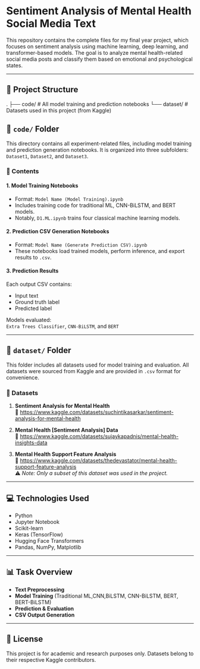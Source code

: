 # Sentiment Analysis of Mental Health Social Media Text

This repository contains the complete files for my final year project, which focuses on sentiment analysis using machine learning, deep learning, and transformer-based models. The goal is to analyze mental health-related social media posts and classify them based on emotional and psychological states.

---

## 📁 Project Structure

.
├── code/ # All model training and prediction notebooks
└── dataset/ # Datasets used in this project (from Kaggle)


## 📂 `code/` Folder

This directory contains all experiment-related files, including model training and prediction generation notebooks. It is organized into three subfolders: `Dataset1`, `Dataset2`, and `Dataset3`.

### 📌 Contents

#### 1. **Model Training Notebooks**
- Format: `Model Name (Model Training).ipynb`
- Includes training code for traditional ML, CNN-BiLSTM, and BERT models.
- Notably, `D1.ML.ipynb` trains four classical machine learning models.

#### 2. **Prediction CSV Generation Notebooks**
- Format: `Model Name (Generate Prediction CSV).ipynb`
- These notebooks load trained models, perform inference, and export results to `.csv`.

#### 3. **Prediction Results**
Each output CSV contains:
- Input text
- Ground truth label
- Predicted label

Models evaluated:  
`Extra Trees Classifier`, `CNN-BiLSTM`, and `BERT`

---

## 📂 `dataset/` Folder

This folder includes all datasets used for model training and evaluation. All datasets were sourced from Kaggle and are provided in `.csv` format for convenience.

### 📌 Datasets

1. **Sentiment Analysis for Mental Health**  
   📎 https://www.kaggle.com/datasets/suchintikasarkar/sentiment-analysis-for-mental-health

2. **Mental Health [Sentiment Analysis] Data**  
   📎 https://www.kaggle.com/datasets/sujaykapadnis/mental-health-insights-data

3. **Mental Health Support Feature Analysis**  
   📎 https://www.kaggle.com/datasets/thedevastator/mental-health-support-feature-analysis  
   ⚠️ *Note: Only a subset of this dataset was used in the project.*

---

## 💻 Technologies Used

- Python
- Jupyter Notebook
- Scikit-learn
- Keras (TensorFlow)
- Hugging Face Transformers
- Pandas, NumPy, Matplotlib

---

## 📊 Task Overview

- **Text Preprocessing**
- **Model Training** (Traditional ML,CNN,BiLSTM, CNN-BiLSTM, BERT, BERT-BiLSTM)
- **Prediction & Evaluation**
- **CSV Output Generation**

---


## 📜 License

This project is for academic and research purposes only. Datasets belong to their respective Kaggle  contributors.
